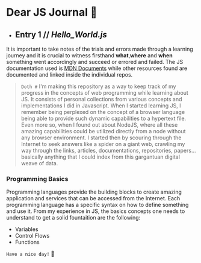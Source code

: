 # Dear JS Journal :blue_book:
- ## Entry 1 // *Hello_World.js* 
It is important to take notes of the trials and errors made through a learning journey and it is crucial to witness firsthand **what**,**where** and **when** something went accordingly and succeed or errored and failed. The JS documentation used is [MDN Documents](https://developer.mozilla.org/en-US/docs/Web) while other resources found are documented and linked inside the individual repos.
>``Doth #`` I'm making this repository as a way to keep track of my progress in the concepts of web programming while learning about JS. It consists of personal collections from various concepts and implementations I did in Javascript. When I started learning JS, I remember being perplexed on the concept of a browser language being able to provide such dynamic capabilities to a hypertext file. Even more so, when I found out about NodeJS, where all these amazing capabilities could be utilized directly from a node without any browser environment. I started then by scouring through the Internet to seek answers like a spider on a giant web, crawling my way through the links, articles, documentations, repositories, papers... basically anything that I could index from this gargantuan digital weave of data.        
### Programming Basics
Programming languages provide the building blocks to create amazing application and services that can be accessed from the Internet. Each programming language has a specific syntax on how to define something and use it. From my experience in JS, the basics concepts one needs to understand to get a solid fountaition are the following:
- Variables
- Control Flows
- Functions   

``Have a nice day!`` :rabbit:
